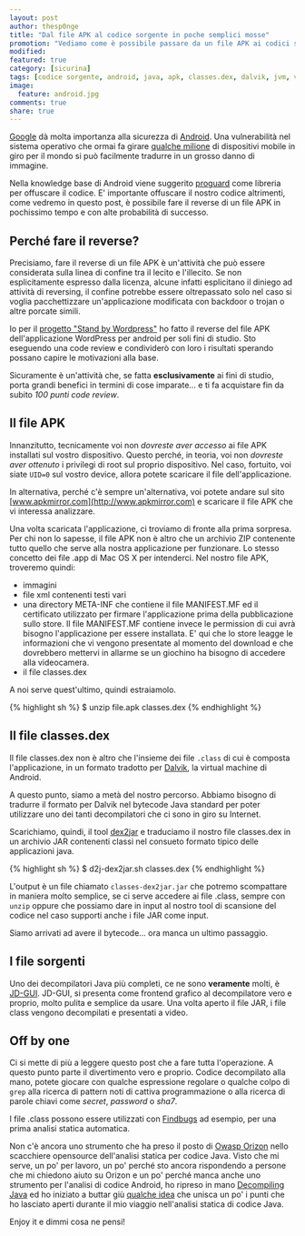```yaml
---
layout: post
author: thesp0nge
title: "Dal file APK al codice sorgente in poche semplici mosse"
promotion: "Vediamo come è possibile passare da un file APK ai codici sorgenti di un'applicazione mobile non offuscata."
modified: 
featured: true
category: [sicurina]
tags: [codice sorgente, android, java, apk, classes.dex, dalvik, jvm, virtual machine]
image:
  feature: android.jpg
comments: true
share: true
---
```


[Google](https://www.google.it) dà molta importanza alla sicurezza di
[Android](https://www.android.com). Una vulnerabilità nel sistema operativo che
ormai fa girare [qualche milione](#) di dispositivi mobile in giro per il mondo
si può facilmente tradurre in un grosso danno di immagine.

Nella knowledge base di Android viene suggerito
[proguard](http://developer.android.com/tools/help/proguard.html) come libreria
per offuscare il codice. E' importante offuscare il nostro codice altrimenti,
come vedremo in questo post, è possibile fare il reverse di un file APK in
pochissimo tempo e con alte probabilità di successo.

## Perché fare il reverse?

Precisiamo, fare il reverse di un file APK è un'attività che può essere
considerata sulla linea di confine tra il lecito e l'illecito. Se non
esplicitamente espresso dalla licenza, alcune infatti esplicitano il diniego ad
attività di reversing, il confine potrebbe essere oltrepassato solo nel caso si
voglia pacchettizzare un'applicazione modificata con backdoor o trojan o altre
porcate simili.

Io per il [progetto "Stand by
Wordpress"](https://standbywordpress.wordpress.com) ho fatto il reverse del
file APK dell'applicazione WordPress per android per soli fini di studio. Sto
eseguendo una code review e condividerò con loro i risultati sperando possano
capire le motivazioni alla base.

Sicuramente è un'attività che, se fatta **esclusivamente** ai fini di studio,
porta grandi benefici in termini di cose imparate... e ti fa acquistare fin da
subito _100 punti code review_.

## Il file APK

Innanzitutto, tecnicamente voi non _dovreste aver accesso_ ai file APK
installati sul vostro dispositivo. Questo perché, in teoria, voi non _dovreste
aver ottenuto_ i privilegi di root sul proprio dispositivo.
Nel caso, fortuito, voi siate ```UID=0``` sul vostro device, allora potete
scaricare il file dell'applicazione.

In alternativa, perché c'è sempre un'alternativa, voi potete andare sul sito
[www.apkmirror.com](http://www.apkmirror.com) e scaricare il file APK che vi
interessa analizzare.

Una volta scaricata l'applicazione, ci troviamo di fronte alla prima sorpresa.
Per chi non lo sapesse, il file APK non è altro che un archivio ZIP contenente
tutto quello che serve alla nostra applicazione per funzionare. Lo stesso
concetto dei file .app di Mac OS X per intenderci.
Nel nostro file APK, troveremo quindi:

* immagini
* file xml contenenti testi vari
* una directory META-INF che contiene il file MANIFEST.MF ed il certificato
  utilizzato per firmare l'applicazione prima della pubblicazione sullo store.
  Il file MANIFEST.MF contiene invece le permission di cui avrà bisogno
  l'applicazione per essere installata. E' qui che lo store leagge le
  informazioni che vi vengono presentate al momento del download e che
  dovrebbero mettervi in allarme se un giochino ha bisogno di accedere alla
  videocamera.
* il file classes.dex

A noi serve quest'ultimo, quindi estraiamolo.

{% highlight sh %}
$ unzip file.apk classes.dex
{% endhighlight %}

## Il file classes.dex

Il file classes.dex non è altro che l'insieme dei file ```.class``` di cui è
composta l'applicazione, in un formato tradotto per
[Dalvik](http://en.wikipedia.org/wiki/Dalvik_(software)), la virtual machine di
Android.

A questo punto, siamo a metà del nostro percorso. Abbiamo bisogno di tradurre
il formato per Dalvik nel bytecode Java standard per poter utilizzare uno dei
tanti decompilatori che ci sono in giro su Internet.

Scarichiamo, quindi, il tool [dex2jar](http://sourceforge.net/projects/dex2jar)
e traduciamo il nostro file classes.dex in un archivio JAR contenenti classi
nel consueto formato tipico delle applicazioni java.

{% highlight sh %}
$ d2j-dex2jar.sh classes.dex
{% endhighlight %}

L'output è un file chiamato ```classes-dex2jar.jar``` che potremo scompattare
in maniera molto semplice, se ci serve accedere ai file .class, sempre con
```unzip``` oppure che possiamo dare in input al nostro tool di scansione del
codice nel caso supporti anche i file JAR come input.

Siamo arrivati ad avere il bytecode... ora manca un ultimo passaggio.

## I file sorgenti

Uno dei decompilatori Java più completi, ce ne sono **veramente** molti, è
[JD-GUI](http://jd.benow.ca). JD-GUI, si presenta come frontend grafico al
decompilatore vero e proprio, molto pulita e semplice da usare. Una volta
aperto il file JAR, i file class vengono decompilati e presentati a video.

## Off by one

Ci si mette di più a leggere questo post che a fare tutta l'operazione. A
questo punto parte il divertimento vero e proprio. Codice decompilato alla
mano, potete giocare con qualche espressione regolare o qualche colpo di
```grep``` alla ricerca di pattern noti di cattiva programmazione o alla
ricerca di parole chiavi come _secret_, _password_ o _sha7_.

I file .class possono essere utilizzati con
[Findbugs](http://findbugs.sourceforge.net) ad esempio, per una prima analisi
statica automatica.

Non c'è ancora uno strumento che ha preso il posto di [Owasp
Orizon](https://www.owasp.org/index.php/Category:OWASP_Orizon_Project) nello
scacchiere opensource dell'analisi statica per codice Java. Visto che mi serve,
un po' per lavoro, un po' perché sto ancora rispondendo a persone che mi
chiedono aiuto su Orizon e un po' perché manca anche uno strumento per
l'analisi di codice Android, ho ripreso in mano [Decompiling Java](http://www.amazon.it/gp/product/1430254696/ref=as_li_ss_tl?ie=UTF8&camp=3370&creative=24114&creativeASIN=1430254696&linkCode=as2&tag=codicinsic-21) ed ho
iniziato a buttar giù [qualche idea](https://github.com/thesp0nge/smug) che
unisca un po' i punti che ho lasciato aperti durante il mio viaggio
nell'analisi statica di codice Java.

Enjoy it e dimmi cosa ne pensi!
